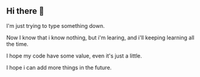 ## Hi there 👋
I'm just trying to type something down.

Now I know that i know nothing, but i'm learing, and i'll keeping learning all the time.

I hope my code have some value, even it's just a little.

I hope i can add more things in the future.

<!--
**BeOneBetterGUO/BeOneBetterGUO** is a ✨ _special_ ✨ repository because its `README.md` (this file) appears on your GitHub profile.

Here are some ideas to get you started:

- 🔭 I’m currently working on ...
- 🌱 I’m currently learning ...
- 👯 I’m looking to collaborate on ...
- 🤔 I’m looking for help with ...
- 💬 Ask me about ...
- 📫 How to reach me: ...
- 😄 Pronouns: ...
- ⚡ Fun fact: ...
-->
